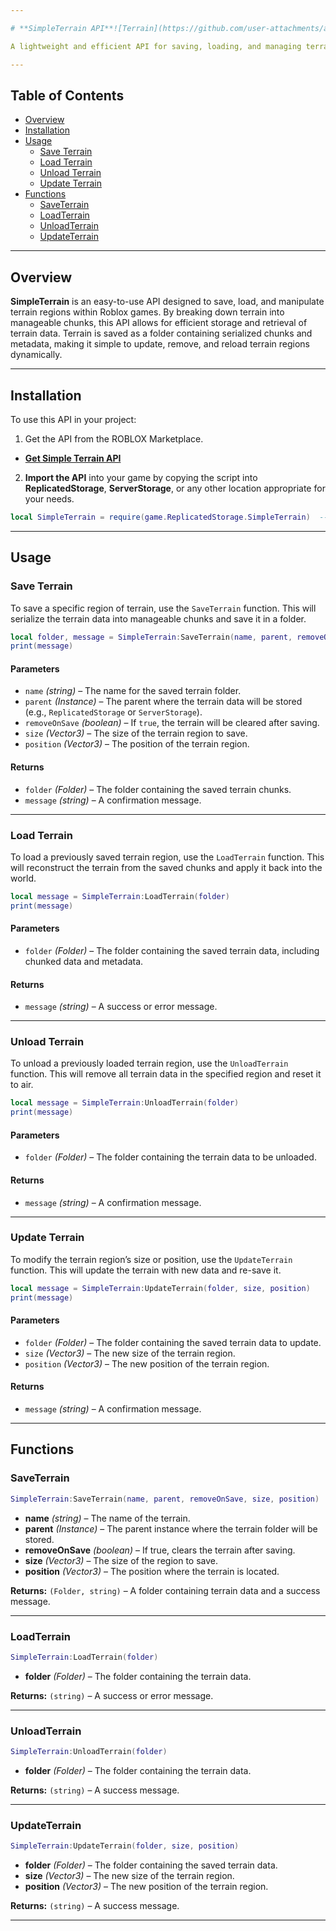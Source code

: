 ```yaml
---

# **SimpleTerrain API**![Terrain](https://github.com/user-attachments/assets/4292ae68-507a-44a6-86f0-8952b1ac40be)

A lightweight and efficient API for saving, loading, and managing terrain as a folder-based storage system in Roblox.

---
```


## **Table of Contents**
- [Overview](#overview)
- [Installation](#installation)
- [Usage](#usage)
  - [Save Terrain](#save-terrain)
  - [Load Terrain](#load-terrain)
  - [Unload Terrain](#unload-terrain)
  - [Update Terrain](#update-terrain)
- [Functions](#functions)
  - [SaveTerrain](#saveterrain)
  - [LoadTerrain](#loadterrain)
  - [UnloadTerrain](#unloadterrain)
  - [UpdateTerrain](#updateterrain)

---

## **Overview**

**SimpleTerrain** is an easy-to-use API designed to save, load, and manipulate terrain regions within Roblox games. By breaking down terrain into manageable chunks, this API allows for efficient storage and retrieval of terrain data. Terrain is saved as a folder containing serialized chunks and metadata, making it simple to update, remove, and reload terrain regions dynamically.

---

## **Installation**

To use this API in your project:

1. Get the API from the ROBLOX Marketplace.

- **[Get Simple Terrain API](https://create.roblox.com/store/asset/113792664371880/)**  

2. **Import the API** into your game by copying the script into **ReplicatedStorage**, **ServerStorage**, or any other location appropriate for your needs.

```lua
local SimpleTerrain = require(game.ReplicatedStorage.SimpleTerrain)  -- Example path
```

---

## **Usage**

### **Save Terrain**

To save a specific region of terrain, use the `SaveTerrain` function. This will serialize the terrain data into manageable chunks and save it in a folder.

```lua
local folder, message = SimpleTerrain:SaveTerrain(name, parent, removeOnSave, size, position)
print(message)
```

#### **Parameters**
- `name` *(string)* – The name for the saved terrain folder.
- `parent` *(Instance)* – The parent where the terrain data will be stored (e.g., `ReplicatedStorage` or `ServerStorage`).
- `removeOnSave` *(boolean)* – If `true`, the terrain will be cleared after saving.
- `size` *(Vector3)* – The size of the terrain region to save.
- `position` *(Vector3)* – The position of the terrain region.

#### **Returns**
- `folder` *(Folder)* – The folder containing the saved terrain chunks.
- `message` *(string)* – A confirmation message.

---

### **Load Terrain**

To load a previously saved terrain region, use the `LoadTerrain` function. This will reconstruct the terrain from the saved chunks and apply it back into the world.

```lua
local message = SimpleTerrain:LoadTerrain(folder)
print(message)
```

#### **Parameters**
- `folder` *(Folder)* – The folder containing the saved terrain data, including chunked data and metadata.

#### **Returns**
- `message` *(string)* – A success or error message.

---

### **Unload Terrain**

To unload a previously loaded terrain region, use the `UnloadTerrain` function. This will remove all terrain data in the specified region and reset it to air.

```lua
local message = SimpleTerrain:UnloadTerrain(folder)
print(message)
```

#### **Parameters**
- `folder` *(Folder)* – The folder containing the terrain data to be unloaded.

#### **Returns**
- `message` *(string)* – A confirmation message.

---

### **Update Terrain**

To modify the terrain region’s size or position, use the `UpdateTerrain` function. This will update the terrain with new data and re-save it.

```lua
local message = SimpleTerrain:UpdateTerrain(folder, size, position)
print(message)
```

#### **Parameters**
- `folder` *(Folder)* – The folder containing the saved terrain data to update.
- `size` *(Vector3)* – The new size of the terrain region.
- `position` *(Vector3)* – The new position of the terrain region.

#### **Returns**
- `message` *(string)* – A confirmation message.

---

## **Functions**

### **SaveTerrain**

```lua
SimpleTerrain:SaveTerrain(name, parent, removeOnSave, size, position)
```
- **name** *(string)* – The name of the terrain.
- **parent** *(Instance)* – The parent instance where the terrain folder will be stored.
- **removeOnSave** *(boolean)* – If true, clears the terrain after saving.
- **size** *(Vector3)* – The size of the region to save.
- **position** *(Vector3)* – The position where the terrain is located.

**Returns:** `(Folder, string)` – A folder containing terrain data and a success message.

---

### **LoadTerrain**

```lua
SimpleTerrain:LoadTerrain(folder)
```
- **folder** *(Folder)* – The folder containing the terrain data.

**Returns:** `(string)` – A success or error message.

---

### **UnloadTerrain**

```lua
SimpleTerrain:UnloadTerrain(folder)
```
- **folder** *(Folder)* – The folder containing the terrain data.

**Returns:** `(string)` – A success message.

---

### **UpdateTerrain**

```lua
SimpleTerrain:UpdateTerrain(folder, size, position)
```
- **folder** *(Folder)* – The folder containing the saved terrain data.
- **size** *(Vector3)* – The new size of the terrain region.
- **position** *(Vector3)* – The new position of the terrain region.

**Returns:** `(string)` – A success message.

---
